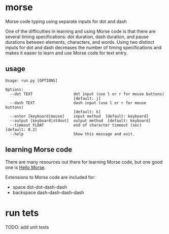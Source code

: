 # morse
Morse code typing using separate inputs for dot and dash

One of the difficulties in learning and using Morse code is that there are several timing specifications: dot duration, dash duration, and pause durations between elements, characters, and words. Using two distinct inputs for dot and dash decreases the number of timing specifications and makes it easier to learn and use Morse code for text entry.

## usage
```
Usage: run.py [OPTIONS]

Options:
  --dot TEXT                  dot input (use l or r for mouse buttons)
                              [default: j]
  --dash TEXT                 dash input (use l or r for mouse buttons)
                              [default: k]
  --enter [keyboard|mouse]    input method  [default: keyboard]
  --output [keyboard|stdout]  output method  [default: keyboard]
  --timeout FLOAT             end of character timeout (sec)  [default: 0.2]
  --help                      Show this message and exit.
```

## learning Morse code

There are many resources out there for learning Morse code, but one good one is [Hello Morse](https://experiments.withgoogle.com/collection/morse).

Extensions to Morse code are included for:
* space     dot-dot-dash-dash
* backspace dash-dash-dash-dash

# run tets
TODO: add unit tests